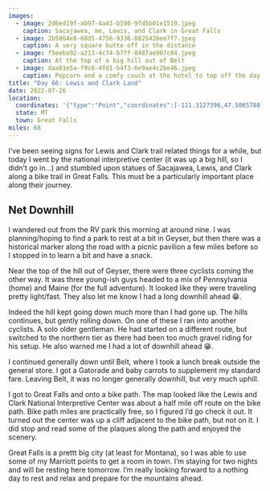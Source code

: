 ```yaml
---
images:
  - image: 2d6ed19f-ab97-4a43-b598-9fd5b01e1519.jpeg
    caption: Sacajawea, me, Lewis, and Clark in Great Falls
  - image: 2b5864e8-68d5-4756-9336-882542bee7f7.jpeg
    caption: A very square butte off in the distance
  - image: f5eeba92-a213-4c74-b7ff-8487ae907c84.jpeg
    caption: At the top of a big hill out of Belt
  - image: daa81e5a-f9c6-4fd1-b4f3-6e9ae4c2be46.jpeg
    caption: Popcorn and a comfy couch at the hotel to top off the day
title: "Day 66: Lewis and Clark Land"
date: 2022-07-26
location:
  coordinates: '{"type":"Point","coordinates":[-111.3127596,47.5065788]}'
  state: MT
  town: Great Falls
miles: 68
---
```

I’ve been seeing signs for Lewis and Clark trail related things for a while, but today I went by the national interpretive center (it was up a big hill, so I didn’t go in…) and stumbled upon statues of Sacajawea, Lewis, and Clark along a bike trail in Great Falls. This must be a particularly important place along their journey. 

## Net Downhill

I wandered out from the RV park this morning at around nine. I was planning/hoping to find a park to rest at a bit in Geyser, but then there was a historical marker along the road with a picnic pavilion a few miles before so I stopped in to learn a bit and have a snack. 

Near the top of the hill out of Geyser, there were three cyclists coming the other way. It was three young-ish guys headed to a mix of Pennsylvania (home) and Maine (for the full adventure). It looked like they were traveling pretty light/fast. They also let me know I had a long downhill ahead 😁.

Indeed the hill kept going down much more than I had gone up. The hills continues, but gently rolling down. On one of these I ran into another cyclists. A solo older gentleman. He had started on a different route, but switched to the northern tier as there had been too much gravel riding for his setup. He also warned me I had a lot of downhill ahead 😁. 

I continued generally down until Belt, where I took a lunch break outside the general store. I got a Gatorade and baby carrots to supplement my standard fare. Leaving Belt, it was no longer generally downhill, but very much uphill. 

I got to Great Falls and onto a bike path. The map looked like the Lewis and Clark National Interpretive Center was about a half mile off route on the bike path. Bike path miles are practically free, so I figured I’d go check it out. It turned out the center was up a cliff adjacent to the bike path, but not on it. I did stop and read some of the plaques along the path and enjoyed the scenery. 

Great Falls is a prettt big city (at least for Montana), so I was able to use some of my Marriott points to get a room in town. I’m staying for two nights and will be resting here tomorrow. I’m really looking forward to a nothing day to rest and relax and prepare for the mountains ahead. 